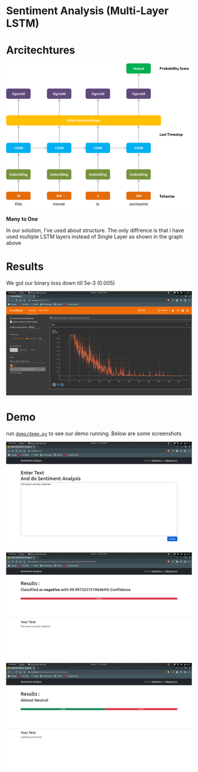 # Sentiment Analysis (Multi-Layer LSTM)




# Arcitechtures
<img src="assets/many-to-one.png"/>

**Many to One**

In our solution, I've used about structure. The only diffrence is that i have used multiple LSTM layers instead of Single Layer as shown in the graph above


# Results
We got our binary loss down till 5e-3 (0.005)

![loss-plot](assets/loss-plot.png)

# Demo
run [`demo/demo.py`](demo/demo.py) to see our demo running. Below are some screenshots

![input](assets/input.png)

![output](assets/output.png)

![something-out-of-vocab](assets/something-out-of-vocab.png)
